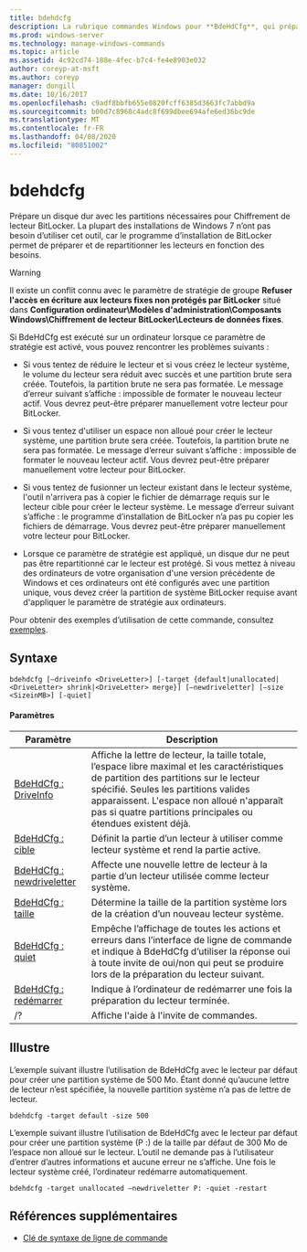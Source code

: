 ```yaml
---
title: bdehdcfg
description: La rubrique commandes Windows pour **BdeHdCfg**, qui prépare un disque dur avec les partitions nécessaires pour chiffrement de lecteur BitLocker.
ms.prod: windows-server
ms.technology: manage-windows-commands
ms.topic: article
ms.assetid: 4c92cd74-188e-4fec-b7c4-fe4e8903e032
author: coreyp-at-msft
ms.author: coreyp
manager: dongill
ms.date: 10/16/2017
ms.openlocfilehash: c9adf8bbfb655e0820fcff6385d3663fc7abbd9a
ms.sourcegitcommit: b00d7c8968c4adc8f699dbee694afe6ed36bc9de
ms.translationtype: MT
ms.contentlocale: fr-FR
ms.lasthandoff: 04/08/2020
ms.locfileid: "80851002"
---
```

# <a name="bdehdcfg"></a>bdehdcfg

Prépare un disque dur avec les partitions nécessaires pour Chiffrement de lecteur BitLocker. La plupart des installations de Windows 7 n’ont pas besoin d’utiliser cet outil, car le programme d’installation de BitLocker permet de préparer et de repartitionner les lecteurs en fonction des besoins.

> [!WARNING]
> Il existe un conflit connu avec le paramètre de stratégie de groupe **Refuser l'accès en écriture aux lecteurs fixes non protégés par BitLocker** situé dans **Configuration ordinateur\Modèles d'administration\Composants Windows\Chiffrement de lecteur BitLocker\Lecteurs de données fixes**.
>
>Si BdeHdCfg est exécuté sur un ordinateur lorsque ce paramètre de stratégie est activé, vous pouvez rencontrer les problèmes suivants :
>
>- Si vous tentez de réduire le lecteur et si vous créez le lecteur système, le volume du lecteur sera réduit avec succès et une partition brute sera créée. Toutefois, la partition brute ne sera pas formatée. Le message d’erreur suivant s’affiche : impossible de formater le nouveau lecteur actif. Vous devrez peut-être préparer manuellement votre lecteur pour BitLocker.
>
>- Si vous tentez d'utiliser un espace non alloué pour créer le lecteur système, une partition brute sera créée. Toutefois, la partition brute ne sera pas formatée. Le message d’erreur suivant s’affiche : impossible de formater le nouveau lecteur actif. Vous devrez peut-être préparer manuellement votre lecteur pour BitLocker.
>
>- Si vous tentez de fusionner un lecteur existant dans le lecteur système, l'outil n'arrivera pas à copier le fichier de démarrage requis sur le lecteur cible pour créer le lecteur système. Le message d’erreur suivant s’affiche : le programme d’installation de BitLocker n’a pas pu copier les fichiers de démarrage. Vous devrez peut-être préparer manuellement votre lecteur pour BitLocker.
>
>- Lorsque ce paramètre de stratégie est appliqué, un disque dur ne peut pas être repartitionné car le lecteur est protégé. Si vous mettez à niveau des ordinateurs de votre organisation d'une version précédente de Windows et ces ordinateurs ont été configurés avec une partition unique, vous devez créer la partition de système BitLocker requise avant d'appliquer le paramètre de stratégie aux ordinateurs.

Pour obtenir des exemples d’utilisation de cette commande, consultez [exemples](#BKMK_Examples).

## <a name="syntax"></a>Syntaxe

```
bdehdcfg [–driveinfo <DriveLetter>] [-target {default|unallocated|<DriveLetter> shrink|<DriveLetter> merge}] [–newdriveletter] [–size <SizeinMB>] [-quiet]
```

#### <a name="parameters"></a>Paramètres

| Paramètre | Description |
| --------- |----------- |
| [BdeHdCfg : DriveInfo](bdehdcfg-driveinfo.md) | Affiche la lettre de lecteur, la taille totale, l’espace libre maximal et les caractéristiques de partition des partitions sur le lecteur spécifié. Seules les partitions valides apparaissent. L'espace non alloué n'apparaît pas si quatre partitions principales ou étendues existent déjà. |
| [BdeHdCfg : cible](bdehdcfg-target.md) | Définit la partie d’un lecteur à utiliser comme lecteur système et rend la partie active. |
| [BdeHdCfg : newdriveletter](bdehdcfg-newdriveletter.md) | Affecte une nouvelle lettre de lecteur à la partie d’un lecteur utilisée comme lecteur système. |
| [BdeHdCfg : taille](bdehdcfg-size.md) | Détermine la taille de la partition système lors de la création d’un nouveau lecteur système. |
| [BdeHdCfg : quiet](bdehdcfg-quiet.md) | Empêche l’affichage de toutes les actions et erreurs dans l’interface de ligne de commande et indique à BdeHdCfg d’utiliser la réponse oui à toute invite de oui/non qui peut se produire lors de la préparation du lecteur suivant. |
| [BdeHdCfg : redémarrer](bdehdcfg-restart.md) | Indique à l’ordinateur de redémarrer une fois la préparation du lecteur terminée. |
| /? | Affiche l'aide à l'invite de commandes. |

## <a name="examples"></a><a name=BKMK_Examples></a>Illustre

L’exemple suivant illustre l’utilisation de BdeHdCfg avec le lecteur par défaut pour créer une partition système de 500 Mo. Étant donné qu’aucune lettre de lecteur n’est spécifiée, la nouvelle partition système n’a pas de lettre de lecteur.

```
bdehdcfg -target default -size 500
```

L’exemple suivant illustre l’utilisation de BdeHdCfg avec le lecteur par défaut pour créer une partition système (P :) de la taille par défaut de 300 Mo de l’espace non alloué sur le lecteur. L’outil ne demande pas à l’utilisateur d’entrer d’autres informations et aucune erreur ne s’affiche. Une fois le lecteur système créé, l’ordinateur redémarre automatiquement.

```
bdehdcfg -target unallocated –newdriveletter P: -quiet -restart
```

## <a name="additional-references"></a>Références supplémentaires

- [Clé de syntaxe de ligne de commande](command-line-syntax-key.md)